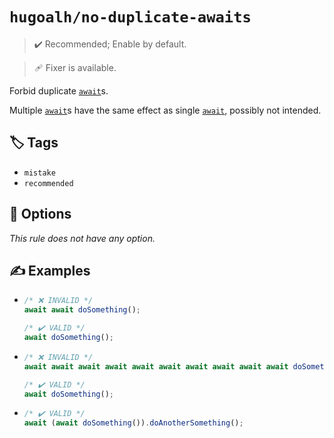 # `hugoalh/no-duplicate-awaits`

> ✔️ Recommended; Enable by default.

> 🩹 Fixer is available.

Forbid duplicate [`await`][ecmascript-await]s.

Multiple [`await`][ecmascript-await]s have the same effect as single [`await`][ecmascript-await], possibly not intended.

## 🏷️ Tags

- `mistake`
- `recommended`

## 🔧 Options

*This rule does not have any option.*

## ✍️ Examples

- ```ts
  /* ❌ INVALID */
  await await doSomething();

  /* ✔️ VALID */
  await doSomething();
  ```
- ```ts
  /* ❌ INVALID */
  await await await await await await await await await await doSomething();

  /* ✔️ VALID */
  await doSomething();
  ```
- ```ts
  /* ✔️ VALID */
  await (await doSomething()).doAnotherSomething();
  ```

[ecmascript-await]: https://developer.mozilla.org/en-US/docs/Web/JavaScript/Reference/Operators/await
